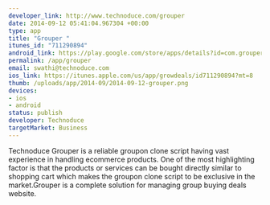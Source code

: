 ```yaml
--- 
developer_link: http://www.technoduce.com/grouper
date: 2014-09-12 05:41:04.967304 +00:00
type: app
title: "Grouper "
itunes_id: "711290894"
android_link: https://play.google.com/store/apps/details?id=com.grouper.technoducegrouper
permalink: /app/grouper
email: swathi@technoduce.com
ios_link: https://itunes.apple.com/us/app/growdeals/id711290894?mt=8
thumb: /uploads/app/2014-09/2014-09-12-grouper.png
devices: 
- ios
- android
status: publish
developer: Technoduce
targetMarket: Business
---
```


Technoduce Grouper is a reliable groupon clone script having vast experience in handling ecommerce products. One of the most highlighting factor is that the products or services can be bought directly similar to shopping cart which makes the groupon clone script to be exclusive in the market.Grouper is a complete solution for managing group buying deals website. 
